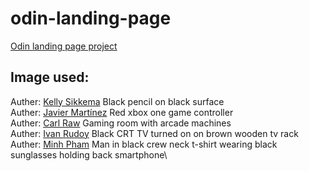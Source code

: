 # odin-landing-page
[Odin landing page project](https://www.theodinproject.com/lessons/foundations-landing-page)

## Image used:
Auther: [Kelly Sikkema](https://unsplash.com/photos/VX0bsbyBxpM) Black pencil on black surface\
Auther: [Javier Martínez](https://unsplash.com/photos/hUD0PUczwJQ) Red xbox one game controller\
Auther: [Carl Raw](https://unsplash.com/photos/m3hn2Kn5Bns) Gaming room with arcade machines\
Auther: [Ivan Rudoy](https://unsplash.com/photos/H1CzGhDhSAY) Black CRT TV turned on on brown wooden tv rack\
Auther: [Minh Pham](https://unsplash.com/photos/HI6gy-p-WBI) Man in black crew neck t-shirt wearing black sunglasses holding back smartphone\